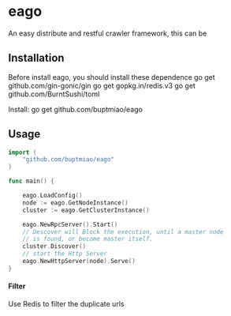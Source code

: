 # eago
An easy distribute and restful crawler framework, this can be

## Installation
Before install eago, you should install these dependence
    go get github.com/gin-gonic/gin
    go get gopkg.in/redis.v3
    go get github.com/BurntSushi/toml

Install:
    go get github.com/buptmiao/eago
    
## Usage
```go
import (
	"github.com/buptmiao/eago"
)

func main() {

	eago.LoadConfig()
	node := eago.GetNodeInstance()
	cluster := eago.GetClusterInstance()

	eago.NewRpcServer().Start()
	// Descover will Block the execution, until a master node
	// is found, or become master itself.
	cluster.Discover()
	// start the Http Server
	eago.NewHttpServer(node).Serve()
}
```

#### Filter
Use Redis to filter the duplicate urls


